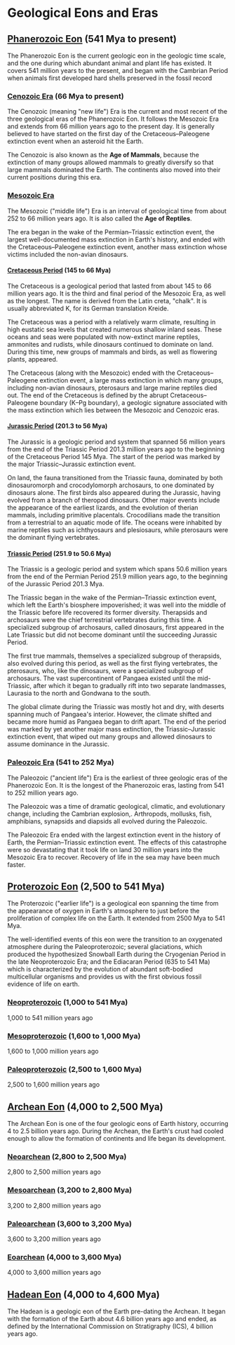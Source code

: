 # Geological Eons and Eras

## [Phanerozoic Eon](https://en.wikipedia.org/wiki/Phanerozoic) (541 Mya to present)

The Phanerozoic Eon is the current geologic eon in the geologic time scale, and the one during which abundant animal and plant life has existed. It covers 541 million years to the present, and began with the Cambrian Period when animals first developed hard shells preserved in the fossil record

### [Cenozoic Era](https://en.wikipedia.org/wiki/Cenozoic) (66 Mya to present)

The Cenozoic (meaning "new life") Era is the current and most recent of the three geological eras of the Phanerozoic Eon. It follows the Mesozoic Era and extends from 66 million years ago to the present day. It is generally believed to have started on the first day of the Cretaceous–Paleogene extinction event when an asteroid hit the Earth.

The Cenozoic is also known as the **Age of Mammals**, because the extinction of many groups allowed mammals to greatly diversify so that large mammals dominated the Earth. The continents also moved into their current positions during this era.

### [Mesozoic Era](https://en.wikipedia.org/wiki/Mesozoic)

The Mesozoic ("middle life") Era is an interval of geological time from about 252 to 66 million years ago. It is also called the **Age of Reptiles**.

The era began in the wake of the Permian–Triassic extinction event, the largest well-documented mass extinction in Earth's history, and ended with the Cretaceous–Paleogene extinction event, another mass extinction whose victims included the non-avian dinosaurs.

#### [Cretaceous Period](https://en.wikipedia.org/wiki/Cretaceous) (145 to 66 Mya)

The Cretaceous is a geological period that lasted from about 145 to 66 million years ago. It is the third and final period of the Mesozoic Era, as well as the longest. The name is derived from the Latin creta, "chalk". It is usually abbreviated K, for its German translation Kreide.

The Cretaceous was a period with a relatively warm climate, resulting in high eustatic sea levels that created numerous shallow inland seas. These oceans and seas were populated with now-extinct marine reptiles, ammonites and rudists, while dinosaurs continued to dominate on land. During this time, new groups of mammals and birds, as well as flowering plants, appeared.

The Cretaceous (along with the Mesozoic) ended with the Cretaceous–Paleogene extinction event, a large mass extinction in which many groups, including non-avian dinosaurs, pterosaurs and large marine reptiles died out. The end of the Cretaceous is defined by the abrupt Cretaceous–Paleogene boundary (K–Pg boundary), a geologic signature associated with the mass extinction which lies between the Mesozoic and Cenozoic eras.

#### [Jurassic Period](https://en.wikipedia.org/wiki/Jurassic) (201.3 to 56 Mya)

The Jurassic is a geologic period and system that spanned 56 million years from the end of the Triassic Period 201.3 million years ago to the beginning of the Cretaceous Period 145 Mya. The start of the period was marked by the major Triassic–Jurassic extinction event.

On land, the fauna transitioned from the Triassic fauna, dominated by both dinosauromorph and crocodylomorph archosaurs, to one dominated by dinosaurs alone. The first birds also appeared during the Jurassic, having evolved from a branch of theropod dinosaurs. Other major events include the appearance of the earliest lizards, and the evolution of therian mammals, including primitive placentals. Crocodilians made the transition from a terrestrial to an aquatic mode of life. The oceans were inhabited by marine reptiles such as ichthyosaurs and plesiosaurs, while pterosaurs were the dominant flying vertebrates.

#### [Triassic Period](https://en.wikipedia.org/wiki/Triassic) (251.9 to 50.6 Mya)

The Triassic is a geologic period and system which spans 50.6 million years from the end of the Permian Period 251.9 million years ago, to the beginning of the Jurassic Period 201.3 Mya.

The Triassic began in the wake of the Permian–Triassic extinction event, which left the Earth's biosphere impoverished; it was well into the middle of the Triassic before life recovered its former diversity. Therapsids and archosaurs were the chief terrestrial vertebrates during this time. A specialized subgroup of archosaurs, called dinosaurs, first appeared in the Late Triassic but did not become dominant until the succeeding Jurassic Period.

The first true mammals, themselves a specialized subgroup of therapsids, also evolved during this period, as well as the first flying vertebrates, the pterosaurs, who, like the dinosaurs, were a specialized subgroup of archosaurs. The vast supercontinent of Pangaea existed until the mid-Triassic, after which it began to gradually rift into two separate landmasses, Laurasia to the north and Gondwana to the south.

The global climate during the Triassic was mostly hot and dry, with deserts spanning much of Pangaea's interior. However, the climate shifted and became more humid as Pangaea began to drift apart. The end of the period was marked by yet another major mass extinction, the Triassic–Jurassic extinction event, that wiped out many groups and allowed dinosaurs to assume dominance in the Jurassic.

### [Paleozoic Era](https://en.wikipedia.org/wiki/Paleozoic) (541 to 252 Mya)

The Paleozoic ("ancient life") Era is the earliest of three geologic eras of the Phanerozoic Eon. It is the longest of the Phanerozoic eras, lasting from 541 to 252 million years ago.

The Paleozoic was a time of dramatic geological, climatic, and evolutionary change, including the Cambrian explosion,. Arthropods, mollusks, fish, amphibians, synapsids and diapsids all evolved during the Paleozoic.

The Paleozoic Era ended with the largest extinction event in the history of Earth, the Permian–Triassic extinction event. The effects of this catastrophe were so devastating that it took life on land 30 million years into the Mesozoic Era to recover. Recovery of life in the sea may have been much faster.

## [Proterozoic Eon](https://en.wikipedia.org/wiki/Proterozoic) (2,500 to 541 Mya)

The Proterozoic ("earlier life") is a geological eon spanning the time from the appearance of oxygen in Earth's atmosphere to just before the proliferation of complex life on the Earth. It extended from 2500 Mya to 541 Mya.

The well-identified events of this eon were the transition to an oxygenated atmosphere during the Paleoproterozoic; several glaciations, which produced the hypothesized Snowball Earth during the Cryogenian Period in the late Neoproterozoic Era; and the Ediacaran Period (635 to 541 Ma) which is characterized by the evolution of abundant soft-bodied multicellular organisms and provides us with the first obvious fossil evidence of life on earth.

### [Neoproterozoic](https://en.wikipedia.org/wiki/Neoproterozoic) (1,000 to 541 Mya)

1,000 to 541 million years ago

### [Mesoproterozoic](https://en.wikipedia.org/wiki/Mesoproterozoic) (1,600 to 1,000 Mya)

1,600 to 1,000 million years ago

### [Paleoproterozoic](https://en.wikipedia.org/wiki/Paleoproterozoic) (2,500 to 1,600 Mya)

2,500 to 1,600 million years ago

## [Archean Eon](https://en.wikipedia.org/wiki/Archean) (4,000 to 2,500 Mya)

The Archean Eon is one of the four geologic eons of Earth history, occurring 4 to 2.5 billion years ago. During the Archean, the Earth's crust had cooled enough to allow the formation of continents and life began its development.

### [Neoarchean](https://en.wikipedia.org/wiki/Neoarchean) (2,800 to 2,500 Mya)

2,800 to 2,500 million years ago

### [Mesoarchean](https://en.wikipedia.org/wiki/Mesoarchean) (3,200 to 2,800 Mya)

3,200 to 2,800 million years ago

### [Paleoarchean](https://en.wikipedia.org/wiki/Paleoarchean) (3,600 to 3,200 Mya)

3,600 to 3,200 million years ago

### [Eoarchean](https://en.wikipedia.org/wiki/Eoarchean) (4,000 to 3,600 Mya)

4,000 to 3,600 million years ago

## [Hadean Eon](https://en.wikipedia.org/wiki/Hadean) (4,000 to 4,600 Mya)

The Hadean is a geologic eon of the Earth pre-dating the Archean. It began with the formation of the Earth about 4.6 billion years ago and ended, as defined by the International Commission on Stratigraphy (ICS), 4 billion years ago.
